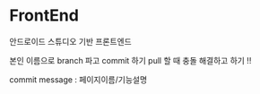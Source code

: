 # FrontEnd
안드로이드 스튜디오 기반 프론트엔드

본인 이름으로 branch 파고 commit 하기
pull 할 때 충돌 해결하고 하기 !!

commit message : 페이지이름/기능설명
